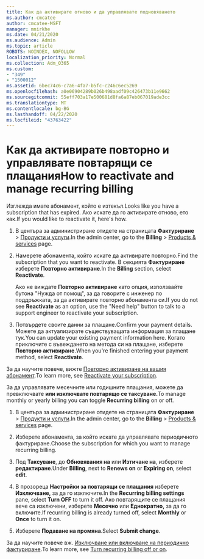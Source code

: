 ```yaml
---
title: Как да активирате отново и да управлявате подновяването
ms.author: cmcatee
author: cmcatee-MSFT
manager: mnirkhe
ms.date: 04/21/2020
ms.audience: Admin
ms.topic: article
ROBOTS: NOINDEX, NOFOLLOW
localization_priority: Normal
ms.collection: Adm_O365
ms.custom:
- "349"
- "1500012"
ms.assetid: 6bec74c6-c7a6-4fa7-b5fc-c246c6ec5269
ms.openlocfilehash: a0e06904289b026b498aadf09c426473b11e9662
ms.sourcegitcommit: 55eff703a17e500681d8fa6a87eb067019ade3cc
ms.translationtype: MT
ms.contentlocale: bg-BG
ms.lasthandoff: 04/22/2020
ms.locfileid: "43763422"
---
```

# <a name="how-to-reactivate-and-manage-recurring-billing"></a><span data-ttu-id="7cdb8-102">Как да активирате повторно и управлявате повтарящи се плащания</span><span class="sxs-lookup"><span data-stu-id="7cdb8-102">How to reactivate and manage recurring billing</span></span>

<span data-ttu-id="7cdb8-103">Изглежда имате абонамент, който е изтекъл.</span><span class="sxs-lookup"><span data-stu-id="7cdb8-103">Looks like you have a subscription that has expired.</span></span> <span data-ttu-id="7cdb8-104">Ако искате да го активирате отново, ето как.</span><span class="sxs-lookup"><span data-stu-id="7cdb8-104">If you would like to reactivate it, here's how.</span></span>
  
1. <span data-ttu-id="7cdb8-105">В центъра за администриране отидете на страницата **Фактуриране** \> [Продукти и услуги](https://go.microsoft.com/fwlink/p/?linkid=842054).</span><span class="sxs-lookup"><span data-stu-id="7cdb8-105">In the admin center, go to the **Billing** \> [Products & services](https://go.microsoft.com/fwlink/p/?linkid=842054) page.</span></span>

2. <span data-ttu-id="7cdb8-106">Намерете абонамента, който искате да активирате повторно.</span><span class="sxs-lookup"><span data-stu-id="7cdb8-106">Find the subscription that you want to reactivate.</span></span> <span data-ttu-id="7cdb8-107">В секцията **Фактуриране** изберете **Повторно активиране**.</span><span class="sxs-lookup"><span data-stu-id="7cdb8-107">In the **Billing** section, select  **Reactivate**.</span></span>

    <span data-ttu-id="7cdb8-108">Ако не виждате **Повторно активиране** като опция, използвайте бутона "Нужда от помощ", за да говорите с инженер по поддръжката, за да активирате повторно абонамента си.</span><span class="sxs-lookup"><span data-stu-id="7cdb8-108">If you do not see **Reactivate** as an option, use the "Need help" button to talk to a support engineer to reactivate your subscription.</span></span>

3. <span data-ttu-id="7cdb8-109">Потвърдете своите данни за плащане.</span><span class="sxs-lookup"><span data-stu-id="7cdb8-109">Confirm your payment details.</span></span> <span data-ttu-id="7cdb8-110">Можете да актуализирате съществуващата информация за плащане тук.</span><span class="sxs-lookup"><span data-stu-id="7cdb8-110">You can update your existing payment information here.</span></span> <span data-ttu-id="7cdb8-111">Когато приключите с въвеждането на метода си на плащане, изберете **Повторно активиране**.</span><span class="sxs-lookup"><span data-stu-id="7cdb8-111">When you're finished entering your payment method, select **Reactivate**.</span></span>

<span data-ttu-id="7cdb8-112">За да научите повече, вижте [Повторно активиране на вашия абонамент](https://docs.microsoft.com//office365/admin/subscriptions-and-billing/reactivate-your-subscription).</span><span class="sxs-lookup"><span data-stu-id="7cdb8-112">To learn more, see [Reactivate your subscription](https://docs.microsoft.com//office365/admin/subscriptions-and-billing/reactivate-your-subscription).</span></span> 

<span data-ttu-id="7cdb8-113">За да управлявате месечните или годишните плащания, можете да превключвате **или изключвате повтарящо се таксуване.**</span><span class="sxs-lookup"><span data-stu-id="7cdb8-113">To manage monthly or yearly billing you can toggle **Recurring billing** on or off.</span></span>
  
1. <span data-ttu-id="7cdb8-114">В центъра за администриране отидете на страницата **Фактуриране** \> [Продукти и услуги](https://go.microsoft.com/fwlink/p/?linkid=842054).</span><span class="sxs-lookup"><span data-stu-id="7cdb8-114">In the admin center, go to the **Billing** \> [Products & services](https://go.microsoft.com/fwlink/p/?linkid=842054) page.</span></span>

2. <span data-ttu-id="7cdb8-115">Изберете абонамента, за който искате да управлявате периодичното фактуриране.</span><span class="sxs-lookup"><span data-stu-id="7cdb8-115">Choose the subscription for which you want to manage recurring billing.</span></span>

3. <span data-ttu-id="7cdb8-116">Под **Таксуване**, до **Обновявания на** или **Изтичане на**, изберете **редактиране**.</span><span class="sxs-lookup"><span data-stu-id="7cdb8-116">Under **Billing**, next to **Renews on** or **Expiring on**, select **edit**.</span></span>

4. <span data-ttu-id="7cdb8-117">В прозореца **Настройки за повтарящи се плащания** изберете **Изключване,** за да го изключите.</span><span class="sxs-lookup"><span data-stu-id="7cdb8-117">In the **Recurring billing settings** pane, select **Turn OFF** to turn it off.</span></span> <span data-ttu-id="7cdb8-118">Ако повтарящите се плащания вече са изключени, изберете **Месечно** или **Еднократно,** за да го включите.</span><span class="sxs-lookup"><span data-stu-id="7cdb8-118">If recurring billing is already turned off, select **Monthly** or **Once** to turn it on.</span></span>

5. <span data-ttu-id="7cdb8-119">Изберете **Подаване на промяна**.</span><span class="sxs-lookup"><span data-stu-id="7cdb8-119">Select **Submit change**.</span></span>

<span data-ttu-id="7cdb8-120">За да научите повече вж. [Изключване или включване на периодично фактуриране](https://docs.microsoft.com/office365/admin/subscriptions-and-billing/renew-your-subscription#turn-recurring-billing-off-or-on).</span><span class="sxs-lookup"><span data-stu-id="7cdb8-120">To learn more, see [Turn recurring billing off or on](https://docs.microsoft.com/office365/admin/subscriptions-and-billing/renew-your-subscription#turn-recurring-billing-off-or-on).</span></span>